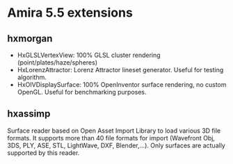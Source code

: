 # Amira 5.5 extensions

## hxmorgan
- HxGLSLVertexView: 100% GLSL cluster rendering (point/plates/haze/spheres)
- HxLorenzAttractor: Lorenz Attractor lineset generator. Useful for testing algorithm.
- HxOIVDisplaySurface: 100% OpenInventor surface rendering, no custom OpenGL. Useful for benchmarking purposes.

## hxassimp
Surface reader based on Open Asset Import Library to load various 3D file formats. It supports more than 40 file formats for import (Wavefront Obj, 3DS, PLY, ASE, STL, LightWave, DXF, Blender,...).
Only surfaces are actually supported by this reader.
